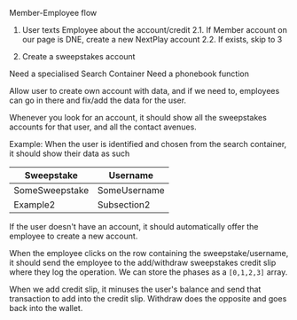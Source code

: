 Member-Employee flow
1. User texts Employee about the account/credit
2.1. If Member account on our page is DNE, create a new NextPlay account
2.2. If exists, skip to 3

3. Create a sweepstakes account


Need a specialised Search Container
Need a phonebook function 

Allow user to create own account with data, and if we need to, employees can go in there and fix/add the data for the user.

Whenever you look for an account, it should show all the sweepstakes accounts for that user, and all the contact avenues.

Example:
When the user is identified and chosen from the search container, it should show their data as such

| Sweepstake     | Username     |
| -------------- | ------------ |
| SomeSweepstake | SomeUsername |
| Example2       | Subsection2  |
If the user doesn't have an account, it should automatically offer the employee to create a new account.

When the employee clicks on the row containing the sweepstake/username, it should send the employee to the add/withdraw sweepstakes credit slip where they log the operation. We can store the phases as a `[0,1,2,3]` array.

When we add credit slip, it minuses the user's balance and send that transaction to add into the credit slip. Withdraw does the opposite and goes back into the wallet.